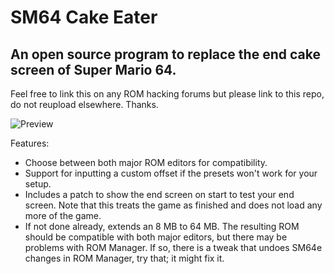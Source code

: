 # SM64 Cake Eater

## An open source program to replace the end cake screen of Super Mario 64. 
Feel free to link this on any ROM hacking forums but please link to this repo, do not reupload elsewhere. Thanks.

![Preview](https://imgur.com/DTBnjwL.png)

Features:
*  Choose between both major ROM editors for compatibility.
*  Support for inputting a custom offset if the presets won't work for your setup.
*  Includes a patch to show the end screen on start to test your end screen. Note that this treats the game as finished and does not load any more of the game.
*  If not done already, extends an 8 MB to 64 MB. The resulting ROM should be compatible with both major editors, but there may be problems with ROM Manager. If so, there is a tweak that undoes SM64e changes in ROM Manager, try that; it might fix it.
